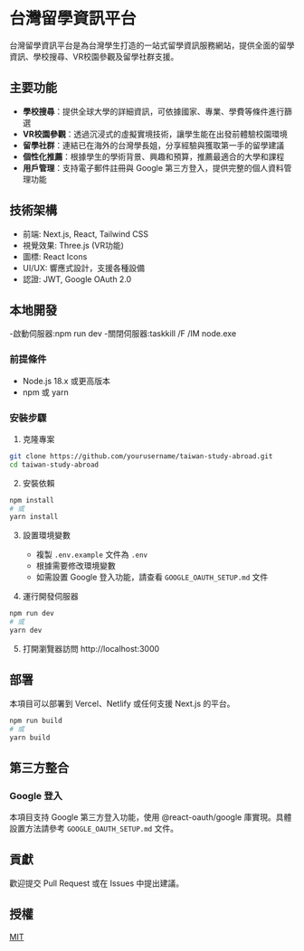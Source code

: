 # 台灣留學資訊平台

台灣留學資訊平台是為台灣學生打造的一站式留學資訊服務網站，提供全面的留學資訊、學校搜尋、VR校園參觀及留學社群支援。

## 主要功能

- **學校搜尋**：提供全球大學的詳細資訊，可依據國家、專業、學費等條件進行篩選
- **VR校園參觀**：透過沉浸式的虛擬實境技術，讓學生能在出發前體驗校園環境
- **留學社群**：連結已在海外的台灣學長姐，分享經驗與獲取第一手的留學建議
- **個性化推薦**：根據學生的學術背景、興趣和預算，推薦最適合的大學和課程
- **用戶管理**：支持電子郵件註冊與 Google 第三方登入，提供完整的個人資料管理功能

## 技術架構

- 前端: Next.js, React, Tailwind CSS
- 視覺效果: Three.js (VR功能)
- 圖標: React Icons
- UI/UX: 響應式設計，支援各種設備
- 認證: JWT, Google OAuth 2.0

## 本地開發

-啟動伺服器:npm run dev
-關閉伺服器:taskkill /F /IM node.exe

### 前提條件

- Node.js 18.x 或更高版本
- npm 或 yarn

### 安裝步驟

1. 克隆專案
```bash
git clone https://github.com/yourusername/taiwan-study-abroad.git
cd taiwan-study-abroad
```

2. 安裝依賴
```bash
npm install
# 或
yarn install
```

3. 設置環境變數
   - 複製 `.env.example` 文件為 `.env`
   - 根據需要修改環境變數
   - 如需設置 Google 登入功能，請查看 `GOOGLE_OAUTH_SETUP.md` 文件

4. 運行開發伺服器
```bash
npm run dev
# 或
yarn dev
```

5. 打開瀏覽器訪問 http://localhost:3000

## 部署

本項目可以部署到 Vercel、Netlify 或任何支援 Next.js 的平台。

```bash
npm run build
# 或
yarn build
```

## 第三方整合

### Google 登入

本項目支持 Google 第三方登入功能，使用 @react-oauth/google 庫實現。具體設置方法請參考 `GOOGLE_OAUTH_SETUP.md` 文件。

## 貢獻

歡迎提交 Pull Request 或在 Issues 中提出建議。

## 授權

[MIT](LICENSE)
